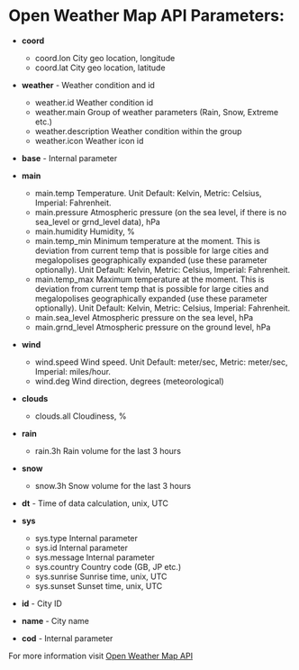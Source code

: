 # Open Weather Map API Parameters:

* **coord**
  * coord.lon City geo location, longitude
  * coord.lat City geo location, latitude

* **weather** - Weather condition and id
  * weather.id Weather condition id
  * weather.main Group of weather parameters (Rain, Snow, Extreme etc.)
  * weather.description Weather condition within the group
  * weather.icon Weather icon id

* **base** - Internal parameter

* **main**
  * main.temp Temperature. Unit Default: Kelvin, Metric: Celsius, Imperial: Fahrenheit.
  * main.pressure Atmospheric pressure (on the sea level, if there is no sea_level or grnd_level data), hPa
  * main.humidity Humidity, %
  * main.temp_min Minimum temperature at the moment. This is deviation from current temp that is possible for large cities and megalopolises geographically expanded (use these parameter optionally). Unit Default: Kelvin, Metric: Celsius, Imperial: Fahrenheit.
  * main.temp_max Maximum temperature at the moment. This is deviation from current temp that is possible for large cities and megalopolises geographically expanded (use these parameter optionally). Unit Default: Kelvin, Metric: Celsius, Imperial: Fahrenheit.
  * main.sea_level Atmospheric pressure on the sea level, hPa
  * main.grnd_level Atmospheric pressure on the ground level, hPa

* **wind**
  * wind.speed Wind speed. Unit Default: meter/sec, Metric: meter/sec, Imperial: miles/hour.
  * wind.deg Wind direction, degrees (meteorological)

* **clouds**
  * clouds.all Cloudiness, %

* **rain**
  * rain.3h Rain volume for the last 3 hours

* **snow**
  * snow.3h Snow volume for the last 3 hours

* **dt** - Time of data calculation, unix, UTC

* **sys**
  * sys.type Internal parameter
  * sys.id Internal parameter
  * sys.message Internal parameter
  * sys.country Country code (GB, JP etc.)
  * sys.sunrise Sunrise time, unix, UTC
  * sys.sunset Sunset time, unix, UTC

* **id** - City ID

* **name** - City name

* **cod** - Internal parameter


For more information visit [Open Weather Map API](http://openweathermap.org/current)

